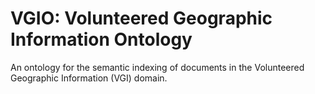 # VGIO: Volunteered Geographic Information Ontology

An ontology for the semantic indexing of documents in the Volunteered Geographic Information (VGI) domain.